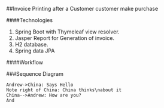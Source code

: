 ##Invoice Printing after a Customer customer make purchase

####Technologies
1. Spring Boot with Thymeleaf view resolver.
2. Jasper Report for Generation of invoice.
3. H2 database.
4. Spring data JPA

####Workflow

###Sequence Diagram
                    
```seq
Andrew->China: Says Hello 
Note right of China: China thinks\nabout it 
China-->Andrew: How are you? 
And